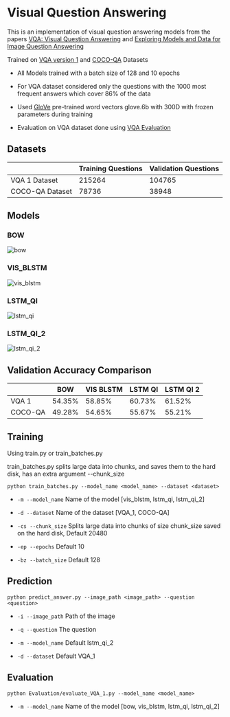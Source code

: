# Visual Question Answering

This is an implementation of visual question answering models from the papers [VQA: Visual Question Answering](https://arxiv.org/pdf/1505.00468.pdf) and [Exploring Models and Data for Image Question Answering](https://arxiv.org/abs/1505.02074)

Trained on [VQA version 1](https://visualqa.org/vqa_v1_download.html) and [COCO-QA](https://www.cs.toronto.edu/~mren/research/imageqa/data/cocoqa/) Datasets

* All Models trained with a batch size of 128 and 10 epochs

* For VQA dataset considered only the questions with the 1000 most frequent answers which cover 86% of the data

* Used [GloVe](https://nlp.stanford.edu/projects/glove/) pre-trained word vectors glove.6b with 300D with frozen parameters during training

* Evaluation on VQA dataset done using [VQA Evaluation](https://github.com/GT-Vision-Lab/VQA)

## Datasets

|  | Training Questions | Validation Questions | 
| --- | --- | --- | 
| VQA 1 Dataset | 215264 | 104765 | 
| COCO-QA Dataset | 78736 | 38948 | 

## Models

### BOW
![bow](https://drive.google.com/uc?export=view&id=1VWwCbp5mlCjYdDUHOfpT3gzf1K0MpJ7d)

### VIS_BLSTM
![vis_blstm](https://drive.google.com/uc?export=view&id=1237yA6eGkuNUG6kUk4ddbkj5AL-YmY1l)

### LSTM_QI
![lstm_qi](https://drive.google.com/uc?export=view&id=16zp5wEphpv2tTIRurlAh3WZGxh-dlyaX)

### LSTM_QI_2
![lstm_qi_2](https://drive.google.com/uc?export=view&id=1JmGI1b6LE46FNpAykOwqmfwKxpuqzxkf)

## Validation Accuracy Comparison

| | BOW | VIS BLSTM | LSTM QI | LSTM QI 2 |
| --- | --- | --- | ---| ---|
| VQA 1 | 54.35% | 58.85% | 60.73% | 61.52% |
| COCO-QA  | 49.28% | 54.65% | 55.67% | 55.21% | 

## Training

Using train.py or train_batches.py

train_batches.py splits large data into chunks, and saves them to the hard disk, has an extra argument --chunk_size
```
python train_batches.py --model_name <model_name> --dataset <dataset>
```
* ```-m --model_name``` Name of the model [vis_blstm, lstm_qi, lstm_qi_2]

* ```-d --dataset``` Name of the dataset [VQA_1, COCO-QA]

* ```-cs --chunk_size``` Splits large data into chunks of size chunk_size saved on the hard disk, Default 20480

* ```-ep --epochs``` Default 10

* ```-bz --batch_size``` Default 128

## Prediction

```
python predict_answer.py --image_path <image_path> --question <question>
```
* ```-i --image_path``` Path of the image

* ```-q --question``` The question

* ```-m --model_name``` Default lstm_qi_2

* ```-d --dataset``` Default VQA_1

## Evaluation

```
python Evaluation/evaluate_VQA_1.py --model_name <model_name>
```
* ```-m --model_name``` Name of the model [bow, vis_blstm, lstm_qi, lstm_qi_2]

